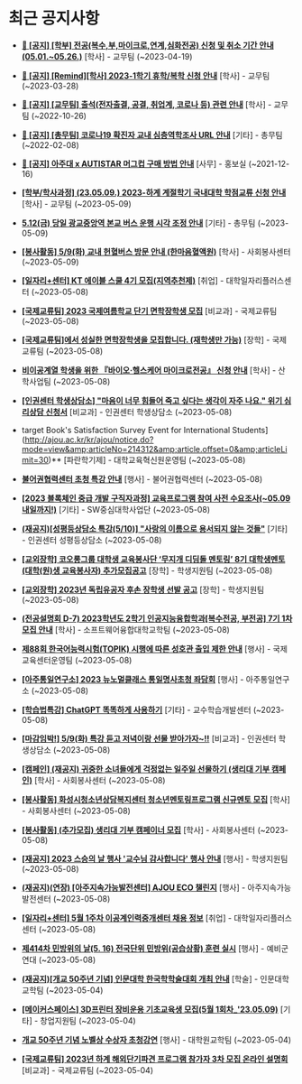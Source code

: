 # 최근 공지사항

* **[📌 [공지] [학부] 전공(복수,부,마이크로,연계,심화전공) 신청 및 취소 기간 안내 (05.01.~05.26.)](http://ajou.ac.kr/kr/ajou/notice.do?mode=view&amp;articleNo=213679&amp;article.offset=0&amp;articleLimit=30)**
 [학사] - 교무팀 (~2023-04-19)

* **[📌 [공지] [Remind][학사] 2023-1학기 휴학/복학 신청 안내](http://ajou.ac.kr/kr/ajou/notice.do?mode=view&amp;articleNo=212711&amp;article.offset=0&amp;articleLimit=30)**
 [학사] - 교무팀 (~2023-03-28)

* **[📌 [공지] [교무팀] 출석(전자출결, 공결, 취업계, 코로나 등) 관련 안내](http://ajou.ac.kr/kr/ajou/notice.do?mode=view&amp;articleNo=205552&amp;article.offset=0&amp;articleLimit=30)**
 [학사] - 교무팀 (~2022-10-26)

* **[📌 [공지] [총무팀] 코로나19 확진자 교내 심층역학조사 URL 안내](http://ajou.ac.kr/kr/ajou/notice.do?mode=view&amp;articleNo=180493&amp;article.offset=0&amp;articleLimit=30)**
 [기타] - 총무팀 (~2022-02-08)

* **[📌 [공지] 아주대 x AUTISTAR 머그컵 구매 방법 안내](http://ajou.ac.kr/kr/ajou/notice.do?mode=view&amp;articleNo=147976&amp;article.offset=0&amp;articleLimit=30)**
 [사무] - 홍보실 (~2021-12-16)

* **[[학부/학사과정] (23.05.09.) 2023-하계 계절학기 국내대학 학점교류 신청 안내](http://ajou.ac.kr/kr/ajou/notice.do?mode=view&amp;articleNo=214360&amp;article.offset=0&amp;articleLimit=30)**
 [학사] - 교무팀 (~2023-05-09)

* **[5.12(금) 당일 광교중앙역 본교 버스 운행 시각 조정 안내](http://ajou.ac.kr/kr/ajou/notice.do?mode=view&amp;articleNo=214334&amp;article.offset=0&amp;articleLimit=30)**
 [기타] - 총무팀 (~2023-05-09)

* **[[봉사활동] 5/9(화) 교내 헌혈버스 방문 안내 (한마음혈액원)](http://ajou.ac.kr/kr/ajou/notice.do?mode=view&amp;articleNo=214333&amp;article.offset=0&amp;articleLimit=30)**
 [학사] - 사회봉사센터 (~2023-05-09)

* **[[일자리+센터] KT 에이블 스쿨 4기 모집(지역추천제)](http://ajou.ac.kr/kr/ajou/notice.do?mode=view&amp;articleNo=214328&amp;article.offset=0&amp;articleLimit=30)**
 [취업] - 대학일자리플러스센터 (~2023-05-08)

* **[[국제교류팀] 2023 국제여름학교 단기 면학장학생 모집](http://ajou.ac.kr/kr/ajou/notice.do?mode=view&amp;articleNo=214320&amp;article.offset=0&amp;articleLimit=30)**
 [비교과] - 국제교류팀 (~2023-05-08)

* **[[국제교류팀]에서 성실한 면학장학생을 모집합니다. (재학생만 가능)](http://ajou.ac.kr/kr/ajou/notice.do?mode=view&amp;articleNo=214318&amp;article.offset=0&amp;articleLimit=30)**
 [장학] - 국제교류팀 (~2023-05-08)

* **[비이공계열 학생을 위한 『바이오·헬스케어 마이크로전공』 신청 안내](http://ajou.ac.kr/kr/ajou/notice.do?mode=view&amp;articleNo=214317&amp;article.offset=0&amp;articleLimit=30)**
 [학사] - 산학사업팀 (~2023-05-08)

* **[[인권센터 학생상담소] &quot;마음이 너무 힘들어 죽고 싶다는 생각이 자주 나요.&quot; 위기 심리상담 신청서](http://ajou.ac.kr/kr/ajou/notice.do?mode=view&amp;articleNo=214316&amp;article.offset=0&amp;articleLimit=30)**
 [비교과] - 인권센터 학생상담소 (~2023-05-08)

* target Book&#x27;s Satisfaction Survey Event for International Students](http://ajou.ac.kr/kr/ajou/notice.do?mode=view&amp;articleNo=214312&amp;article.offset=0&amp;articleLimit=30)**
 [파란학기제] - 대학교육혁신원운영팀 (~2023-05-08)

* **[불어권협력센터 초청 특강 안내](http://ajou.ac.kr/kr/ajou/notice.do?mode=view&amp;articleNo=214310&amp;article.offset=0&amp;articleLimit=30)**
 [행사] - 불어권협력센터 (~2023-05-08)

* **[[2023 블록체인 중급 개발 구직자과정] 교육프로그램 참여 사전 수요조사(~05.09 내일까지!)](http://ajou.ac.kr/kr/ajou/notice.do?mode=view&amp;articleNo=214308&amp;article.offset=0&amp;articleLimit=30)**
 [기타] - SW중심대학사업단 (~2023-05-08)

* **[(재공지)[성평등상담소 특강(5/10)] &quot;사랑의 이름으로 용서되지 않는 것들&quot;](http://ajou.ac.kr/kr/ajou/notice.do?mode=view&amp;articleNo=214306&amp;article.offset=0&amp;articleLimit=30)**
 [기타] - 인권센터 성평등상담소 (~2023-05-08)

* **[[교외장학] 코오롱그룹 대학생 교육봉사단 ‘무지개 디딤돌 멘토링’ 8기 대학생멘토(대학(원)생 교육봉사자) 추가모집공고](http://ajou.ac.kr/kr/ajou/notice.do?mode=view&amp;articleNo=214300&amp;article.offset=0&amp;articleLimit=30)**
 [장학] - 학생지원팀 (~2023-05-08)

* **[[교외장학] 2023년 독립유공자 후손 장학생 선발 공고](http://ajou.ac.kr/kr/ajou/notice.do?mode=view&amp;articleNo=214297&amp;article.offset=0&amp;articleLimit=30)**
 [장학] - 학생지원팀 (~2023-05-08)

* **[(전공설명회 D-7) 2023학년도 2학기 인공지능융합학과[복수전공, 부전공] 7기 1차 모집 안내](http://ajou.ac.kr/kr/ajou/notice.do?mode=view&amp;articleNo=214295&amp;article.offset=0&amp;articleLimit=30)**
 [학사] - 소프트웨어융합대학교학팀 (~2023-05-08)

* **[제88회 한국어능력시험(TOPIK) 시행에 따른 성호관 출입 제한 안내](http://ajou.ac.kr/kr/ajou/notice.do?mode=view&amp;articleNo=214294&amp;article.offset=0&amp;articleLimit=30)**
 [행사] - 국제교육센터운영팀 (~2023-05-08)

* **[[아주통일연구소] 2023 뉴노멀클래스 통일명사초청 좌담회](http://ajou.ac.kr/kr/ajou/notice.do?mode=view&amp;articleNo=214292&amp;article.offset=0&amp;articleLimit=30)**
 [행사] - 아주통일연구소 (~2023-05-08)

* **[[학습법특강] ChatGPT 똑똑하게 사용하기](http://ajou.ac.kr/kr/ajou/notice.do?mode=view&amp;articleNo=214291&amp;article.offset=0&amp;articleLimit=30)**
 [기타] - 교수학습개발센터 (~2023-05-08)

* **[[마감임박!] 5/9(화) 특강 듣고 저녁이랑 선물 받아가자~!!](http://ajou.ac.kr/kr/ajou/notice.do?mode=view&amp;articleNo=214288&amp;article.offset=0&amp;articleLimit=30)**
 [비교과] - 인권센터 학생상담소 (~2023-05-08)

* **[[캠페인] (재공지) 귀중한 소녀들에게 걱정없는 일주일 선물하기 (생리대 기부 캠페인)](http://ajou.ac.kr/kr/ajou/notice.do?mode=view&amp;articleNo=214283&amp;article.offset=0&amp;articleLimit=30)**
 [학사] - 사회봉사센터 (~2023-05-08)

* **[[봉사활동] 화성시청소년상담복지센터 청소년멘토링프로그램 신규멘토 모집](http://ajou.ac.kr/kr/ajou/notice.do?mode=view&amp;articleNo=214282&amp;article.offset=0&amp;articleLimit=30)**
 [학사] - 사회봉사센터 (~2023-05-08)

* **[[봉사활동] (추가모집) 생리대 기부 캠페이너 모집](http://ajou.ac.kr/kr/ajou/notice.do?mode=view&amp;articleNo=214280&amp;article.offset=0&amp;articleLimit=30)**
 [학사] - 사회봉사센터 (~2023-05-08)

* **[[재공지] 2023 스승의 날 행사 &#x27;교수님 감사합니다&#x27; 행사 안내](http://ajou.ac.kr/kr/ajou/notice.do?mode=view&amp;articleNo=214275&amp;article.offset=0&amp;articleLimit=30)**
 [행사] - 학생지원팀 (~2023-05-08)

* **[(재공지)(연장) [아주지속가능발전센터] AJOU ECO 챌린지](http://ajou.ac.kr/kr/ajou/notice.do?mode=view&amp;articleNo=214263&amp;article.offset=0&amp;articleLimit=30)**
 [행사] - 아주지속가능발전센터 (~2023-05-08)

* **[[일자리+센터] 5월 1주차 이공계인력중개센터 채용 정보](http://ajou.ac.kr/kr/ajou/notice.do?mode=view&amp;articleNo=214262&amp;article.offset=0&amp;articleLimit=30)**
 [취업] - 대학일자리플러스센터 (~2023-05-08)

* **[제414차 민방위의 날(5. 16) 전국단위 민방위(공습상황) 훈련 실시](http://ajou.ac.kr/kr/ajou/notice.do?mode=view&amp;articleNo=214260&amp;article.offset=0&amp;articleLimit=30)**
 [행사] - 예비군연대 (~2023-05-08)

* **[(재공지)[개교 50주년 기념] 인문대학 한국학학술대회 개최 안내](http://ajou.ac.kr/kr/ajou/notice.do?mode=view&amp;articleNo=214250&amp;article.offset=0&amp;articleLimit=30)**
 [학술] - 인문대학교학팀 (~2023-05-04)

* **[[메이커스페이스] 3D프린터 장비운용 기초교육생 모집(5월 1회차_&#x27;23.05.09)](http://ajou.ac.kr/kr/ajou/notice.do?mode=view&amp;articleNo=214243&amp;article.offset=0&amp;articleLimit=30)**
 [기타] - 창업지원팀 (~2023-05-04)

* **[개교 50주년 기념 노벨상 수상자 초청강연](http://ajou.ac.kr/kr/ajou/notice.do?mode=view&amp;articleNo=214240&amp;article.offset=0&amp;articleLimit=30)**
 [행사] - 대학원교학팀 (~2023-05-04)

* **[[국제교류팀] 2023년 하계 해외단기파견 프로그램 참가자 3차 모집 온라인 설명회](http://ajou.ac.kr/kr/ajou/notice.do?mode=view&amp;articleNo=214236&amp;article.offset=0&amp;articleLimit=30)**
 [비교과] - 국제교류팀 (~2023-05-04)
